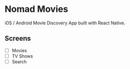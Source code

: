 # Nomad Movies

iOS / Android Movie Discovery App built with React Native.

## Screens

- [ ] Movies
- [ ] TV Shows
- [ ] Search
